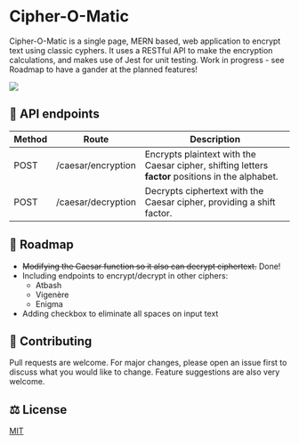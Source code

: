 # Cipher-O-Matic

Cipher-O-Matic is a single page, MERN based, web application to encrypt text using classic cyphers. It uses a RESTful API to make the encryption calculations, and makes use of Jest for unit testing. Work in progress - see Roadmap to have a gander at the planned features!

![](https://i.imgur.com/PbovmKo.gif)

## 🔌 API endpoints

| **Method** | **Route**          | **Description**                                                                                   |
|------------|--------------------|---------------------------------------------------------------------------------------------------|
| POST       | /caesar/encryption | Encrypts plaintext with the Caesar cipher, shifting letters **factor** positions in the alphabet. |
| POST       | /caesar/decryption | Decrypts ciphertext with the Caesar cipher, providing a shift factor.                             |

## 🧭 Roadmap

- ~~Modifying the Caesar function so it also can decrypt ciphertext.~~ Done!
- Including endpoints to encrypt/decrypt in other ciphers:
  - Atbash
  - Vigenère
  - Enigma
- Adding checkbox to eliminate all spaces on input text

## 🤝 Contributing

Pull requests are welcome. For major changes, please open an issue first to discuss what you would like to change. Feature suggestions are also very welcome.

## ⚖️ License

[MIT](https://choosealicense.com/licenses/mit/)
